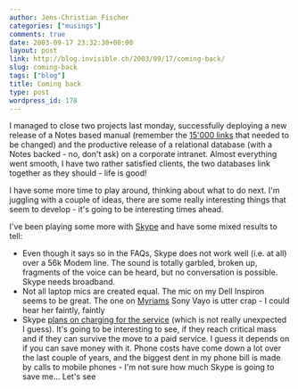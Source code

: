 ```yaml
---
author: Jens-Christian Fischer
categories: ["musings"]
comments: true
date: 2003-09-17 23:32:30+00:00
layout: post
link: http://blog.invisible.ch/2003/09/17/coming-back/
slug: coming-back
tags: ["blog"]
title: Coming back
type: post
wordpress_id: 178
---
```


I managed to close two projects last monday, successfully deploying a new release of a Notes based manual (remember the [15'000 links](http://www.invisible.ch/archives/000172.html) that needed to be changed) and the productive release of a relational database (with a Notes backed - no, don't ask) on a corporate intranet. Almost everything went smooth, I have two rather satisfied clients, the two databases link together as they should - life is good!

I have some more time to play around, thinking about what to do next. I'm juggling with a couple of ideas, there are some really interesting things that seem to develop - it's going to be interesting times ahead.

I've been playing some more with [Skype](http://www.invisible.ch/archives/000175.html) and have some mixed results to tell:

  * Even though it says so in the FAQs, Skype does not work well (i.e. at all) over a 56k Modem line. The sound is totally garbled, broken up, fragments of the voice can be heard, but no conversation is possible. Skype needs broadband.
  * Not all laptop mics are created equal. The mic on my Dell Inspiron seems to be great. The one on [Myriams](http://www.invisible.ch/archives/000133.html) Sony Vayo is utter crap - I could hear her faintly, faintly
  * Skype [plans on charging for the service](http://vowe.net/archives/003595.html) (which is not really unexpected I guess). It's going to be interesting to see, if they reach critical mass and if they can survive the move to a paid service. I guess it depends on if you can save money with it. Phone costs have come down a lot over the last couple of years, and the biggest dent in my phone bill is made by calls to mobile phones - I'm not sure how much Skype is going to save me... Let's see
